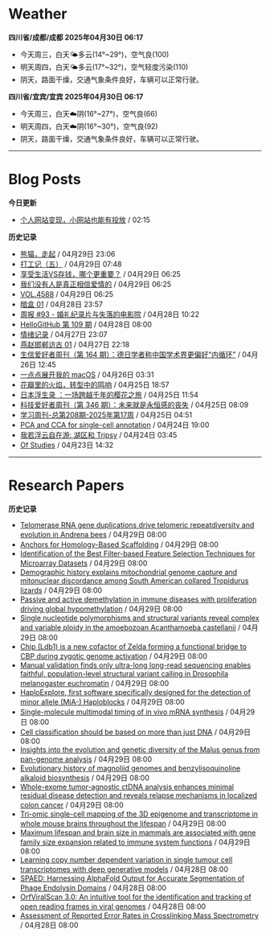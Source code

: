 # Weather
<!--qweather:start-->
**四川省/成都/成都 2025年04月30日 06:17**
- 今天周三，白天🌤️多云(14°~29°)，空气良(100)
- 明天周四，白天🌤️多云(17°~32°)，空气轻度污染(110)
- 阴天，路面干燥，交通气象条件良好，车辆可以正常行驶。

**四川省/宜宾/宜宾 2025年04月30日 06:17**
- 今天周三，白天☁️阴(16°~27°)，空气良(66)
- 明天周四，白天☁️阴(16°~30°)，空气良(92)
- 阴天，路面干燥，交通气象条件良好，车辆可以正常行驶。
<!--qweather:end-->
---
# Blog Posts
<!--rss-blogs:start-->
**今日更新**
- [个人网站变现，小网站也能有投放](https://blog.ops-coffee.cn/r/side-hustle-personal-website-advertising-success.html) / 02:15

**历史记录**
- [熊猫，走起](https://www.xiangshitan.com/post/3399.html) / 04月29日 23:06
- [打工记（五）](https://yukieyun.net/roam/gravedigger-of-capitalism-05/) / 04月29日 07:48
- [享受生活VS存钱，哪个更重要？](http://m.wufazhuce.com/question/4350) / 04月29日 06:25
- [我们没有人是真正相信爱情的](http://m.wufazhuce.com/article/6779) / 04月29日 06:25
- [VOL.4588](http://m.wufazhuce.com/one/4739) / 04月29日 06:25
- [暗盒 01](https://ameow.xyz/archives/film-roll-01) / 04月28日 23:57
- [周报 #93 - 婚礼纪录片与失落的电影院](https://www.pseudoyu.com/posts/weekly_review_93) / 04月28日 10:22
- [HelloGitHub 第 109 期](https://hellogithub.com/periodical/volume/109) / 04月28日 08:00
- [情绪记录](https://www.skyue.com/25042723.html) / 04月27日 23:07
- [燕赵邯郸访古 01](https://blog.pursuitus.com/yan-zhao-handan-visits-01.html) / 04月27日 22:18
- [生信爱好者周刊（第 164 期）：德日学者称中国学术界更偏好“内循环”](https://openbiox.github.io/weekly/issue-164/) / 04月26日 12:45
- [一点点展开我的 macOS](https://anotherdayu.com/2025/6733/) / 04月26日 03:31
- [花瓣里的火焰，转型中的鸣响](https://justgoidea.com/flames-in-petals-sounds-of-transformation/) / 04月25日 18:57
- [日本浮生录 ：一场跨越千年的樱花之旅](https://song.al/sakura) / 04月25日 11:54
- [科技爱好者周刊（第 346 期）：未来就是永恒感的丧失](http://www.ruanyifeng.com/blog/2025/04/weekly-issue-346.html) / 04月25日 08:09
- [学习周刊-总第208期-2025年第17周](https://wiki.eryajf.net/pages/f8507e/) / 04月25日 04:51
- [PCA and CCA for single-cell annotation](https://divingintogeneticsandgenomics.com/talk/2025-pythia-cell-anno/) / 04月24日 19:00
- [我若浮云自在游: 湖区和 Tripsy](https://anotherdayu.com/2025/6723/) / 04月24日 03:45
- [Of Studies](https://imzm.im/of-studies/) / 04月23日 14:32
<!--rss-blogs:end-->
---
# Research Papers
<!--rss-papers:start-->
**历史记录**
- [Telomerase RNA gene duplications drive telomeric repeatdiversity and evolution in Andrena bees](https://www.biorxiv.org/content/10.1101/2025.04.29.651168v1?rss=1) / 04月29日 08:00
- [Anchors for Homology-Based Scaffolding](https://www.biorxiv.org/content/10.1101/2025.04.28.650980v1?rss=1) / 04月29日 08:00
- [Identification of the Best Filter-based Feature Selection Techniques for Microarray Datasets](https://www.biorxiv.org/content/10.1101/2025.04.25.650719v1?rss=1) / 04月29日 08:00
- [Demographic history explains mitochondrial genome capture and mitonuclear discordance among South American collared Tropidurus	 lizards](https://www.biorxiv.org/content/10.1101/2025.04.25.650633v1?rss=1) / 04月29日 08:00
- [Passive and active demethylation in immune diseases with proliferation driving global hypomethylation](https://www.biorxiv.org/content/10.1101/2025.04.25.650620v1?rss=1) / 04月29日 08:00
- [Single nucleotide polymorphisms and structural variants reveal complex and variable ploidy in the amoebozoan Acanthamoeba castellanii](https://www.biorxiv.org/content/10.1101/2025.04.25.650682v1?rss=1) / 04月29日 08:00
- [Chip (Ldb1) is a new cofactor of Zelda forming a functional bridge to CBP during zygotic genome activation](https://www.biorxiv.org/content/10.1101/2025.04.24.650404v1?rss=1) / 04月29日 08:00
- [Manual validation finds only ultra-long long-read sequencing enables faithful, population-level structural variant calling in Drosophila melanogaster euchromatin](https://www.biorxiv.org/content/10.1101/2025.04.21.649852v1?rss=1) / 04月29日 08:00
- [HaploExplore, first software specifically designed for the detection of minor allele (MiA-) Haploblocks](https://www.biorxiv.org/content/10.1101/2025.04.23.650206v1?rss=1) / 04月29日 08:00
- [Single-molecule multimodal timing of in vivo mRNA synthesis](https://www.biorxiv.org/content/10.1101/2025.04.27.650906v1?rss=1) / 04月29日 08:00
- [Cell classification should be based on more than just DNA](https://www.nature.com/articles/d41586-025-01329-z) / 04月29日 08:00
- [Insights into the evolution and genetic diversity of the Malus genus from pan-genome analysis](https://www.nature.com/articles/s41588-025-02171-9) / 04月29日 08:00
- [Evolutionary history of magnoliid genomes and benzylisoquinoline alkaloid biosynthesis](https://www.nature.com/articles/s41467-025-59343-8) / 04月29日 08:00
- [Whole-exome tumor-agnostic ctDNA analysis enhances minimal residual disease detection and reveals relapse mechanisms in localized colon cancer](https://www.nature.com/articles/s43018-025-00960-z) / 04月29日 08:00
- [Tri-omic single-cell mapping of the 3D epigenome and transcriptome in whole mouse brains throughout the lifespan](https://www.nature.com/articles/s41592-025-02658-7) / 04月29日 08:00
- [Maximum lifespan and brain size in mammals are associated with gene family size expansion related to immune system functions](https://www.nature.com/articles/s41598-025-98786-3) / 04月29日 08:00
- [Learning copy number dependent variation in single tumour cell transcriptomes with deep generative models](https://www.biorxiv.org/content/10.1101/2025.04.21.649842v1?rss=1) / 04月28日 08:00
- [SPAED: Harnessing AlphaFold Output for Accurate Segmentation of Phage Endolysin Domains](https://www.biorxiv.org/content/10.1101/2025.04.25.650745v1?rss=1) / 04月28日 08:00
- [OrfViralScan 3.0: An intuitive tool for the identification and tracking of open reading frames in viral genomes](https://www.biorxiv.org/content/10.1101/2025.04.26.650794v1?rss=1) / 04月28日 08:00
- [Assessment of Reported Error Rates in Crosslinking Mass Spectrometry](https://www.biorxiv.org/content/10.1101/2025.04.27.649519v1?rss=1) / 04月28日 08:00
<!--rss-papers:end-->

